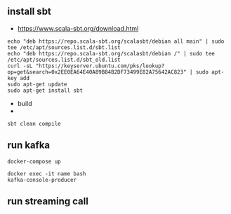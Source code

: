 ## install sbt 

- https://www.scala-sbt.org/download.html

```
echo "deb https://repo.scala-sbt.org/scalasbt/debian all main" | sudo tee /etc/apt/sources.list.d/sbt.list
echo "deb https://repo.scala-sbt.org/scalasbt/debian /" | sudo tee /etc/apt/sources.list.d/sbt_old.list
curl -sL "https://keyserver.ubuntu.com/pks/lookup?op=get&search=0x2EE0EA64E40A89B84B2DF73499E82A75642AC823" | sudo apt-key add
sudo apt-get update
sudo apt-get install sbt
```

- build 
- 
```aidl
sbt clean compile

```

## run kafka 

```
docker-compose up 

docker exec -it name bash 
kafka-console-producer 
```

## run streaming call

```

```